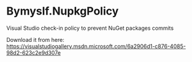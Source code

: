 # Bymyslf.NupkgPolicy
Visual Studio check-in policy to prevent NuGet packages commits

Download it from here: https://visualstudiogallery.msdn.microsoft.com/6a2906d1-c876-4085-98d2-623c2e9d307e
